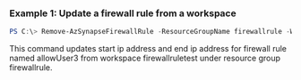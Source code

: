 ### Example 1: Update a firewall rule from a workspace
```powershell
PS C:\> Remove-AzSynapseFirewallRule -ResourceGroupName firewallrule -WorkspaceName firewallruletest -RuleName allowUser3 -StartIPAddress 121.0.0.0 -EndIPAddress 130.255.255.255
```

This command updates start ip address and end ip address for firewall rule named allowUser3 from workspace firewallruletest under resource group firewallrule.


